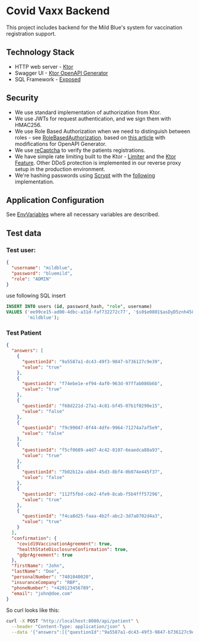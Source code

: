 # Covid Vaxx Backend

This project includes backend for the Mild Blue's system for vaccination registration support.

## Technology Stack

* HTTP web server - [Ktor](https://ktor.io/)
* Swagger UI - [Ktor OpenAPI Generator](https://github.com/papsign/Ktor-OpenAPI-Generator)
* SQL Framework - [Exposed](https://github.com/JetBrains/Exposed)

## Security

* We use standard implementation of authorization from Ktor.
* We use JWTs for request authentication, and we sign them with HMAC256.
* We use Role Based Authorization when we need to distinguish between roles -
  see [RoleBasedAuthorization](src/main/kotlin/blue/mild/covid/vaxx/security/auth/RoleBasedAuthorization.kt). based
  on [this article](https://www.ximedes.com/2020-09-17/role-based-authorization-in-ktor/) with modifications for OpenAPI Generator.
* We use [reCaptcha](https://developers.google.com/recaptcha/docs/v3) to verify the patients registrations.
* We have simple rate limiting built to the Ktor - [Limiter](src/main/kotlin/blue/mild/covid/vaxx/security/ddos/LinearRateLimiter.kt)
  and the [Ktor Feature](src/main/kotlin/blue/mild/covid/vaxx/security/ddos/RateLimiting.kt). Other DDoS protection is implemented in our
  reverse proxy setup in the production environment.
* We're hashing passwords using [Scrypt](https://en.wikipedia.org/wiki/Scrypt) with the [following](https://github.com/wg/scrypt)
  implementation.

## Application Configuration

See [EnvVariables](src/main/kotlin/blue/mild/covid/vaxx/setup/EnvVariables.kt) where all necessary variables are described.

## Test data

### Test user:

```json
{
  "username": "mildblue",
  "password": "bluemild",
  "role": "ADMIN"
}
```

use following SQL insert

```sql
INSERT INTO users (id, password_hash, "role", username)
VALUES ('ee99ce15-ad00-4dbc-a31d-faf732272c77', '$s0$e0801$asDyD5znh458o/+vCMIaLw==$zydsv6Cw2fKxkIGqFNFMDWQ47pKdHIInLURYOeVlYuA=', 'ADMIN',
        'mildblue');
```

### Test Patient

```json
{
  "answers": [
    {
      "questionId": "9a5587a1-dc43-49f3-9847-b736127c9e39",
      "value": "true"
    },
    {
      "questionId": "f74ebe1e-ef94-4af0-963d-97ffab086b6b",
      "value": "true"
    },
    {
      "questionId": "f68d221d-27a1-4c81-bf45-07b1f0290e15",
      "value": "false"
    },
    {
      "questionId": "f9c99047-0f44-4dfe-9964-71274a7af5e9",
      "value": "false"
    },
    {
      "questionId": "f5cf0689-a4d7-4c42-8107-6eaedca88a93",
      "value": "true"
    },
    {
      "questionId": "7b02b12a-abb4-45d3-8bf4-0b074e445f37",
      "value": "false"
    },
    {
      "questionId": "112f5fbd-cde2-4fe9-8cab-f5b4fff57296",
      "value": "true"
    },
    {
      "questionId": "f4ca8d25-faaa-4b2f-abc2-3d7a8702d4a3",
      "value": "true"
    }
  ],
  "confirmation": {
    "covid19VaccinationAgreement": true,
    "healthStateDisclosureConfirmation": true,
    "gdprAgreement": true
  },
  "firstName": "John",
  "lastName": "Doe",
  "personalNumber": "7401040020",
  "insuranceCompany": "RBP",
  "phoneNumber": "+420123456789",
  "email": "john@doe.com"
}
```

So curl looks like this:

```bash
curl -X POST "http://localhost:8080/api/patient" \
  --header "Content-Type: application/json" \
  --data '{"answers":[{"questionId":"9a5587a1-dc43-49f3-9847-b736127c9e39","value":"true"},{"questionId":"f74ebe1e-ef94-4af0-963d-97ffab086b6b","value":"true"},{"questionId":"f68d221d-27a1-4c81-bf45-07b1f0290e15","value":"false"},{"questionId":"f9c99047-0f44-4dfe-9964-71274a7af5e9","value":"false"},{"questionId":"f5cf0689-a4d7-4c42-8107-6eaedca88a93","value":"true"},{"questionId":"7b02b12a-abb4-45d3-8bf4-0b074e445f37","value":"false"},{"questionId":"112f5fbd-cde2-4fe9-8cab-f5b4fff57296","value":"true"},{"questionId":"f4ca8d25-faaa-4b2f-abc2-3d7a8702d4a3","value":"true"}],"confirmation":{"covid19VaccinationAgreement":true,"healthStateDisclosureConfirmation":true,"gdprAgreement":true},"firstName":"John","lastName":"Doe","personalNumber":"7401040020","insuranceCompany":"RBP","phoneNumber":"+420123456789","email":"john@doe.com"}'
```

